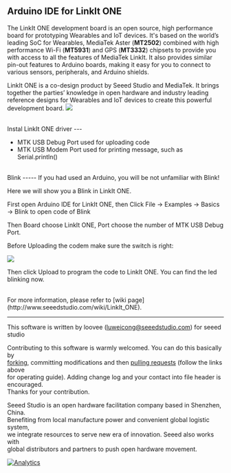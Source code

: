 Arduino IDE for LinkIt ONE
-----------
The LinkIt ONE development board is an open source, high performance board for prototyping Wearables and IoT devices. It's based on the world’s leading SoC for Wearables, MediaTek Aster (**MT2502**) combined with high performance Wi-Fi (**MT5931**) and GPS (**MT3332**) chipsets to provide you with access to all the features of MediaTek LinkIt. It also provides similar pin-out features to Arduino boards, making it easy for you to connect to various sensors, peripherals, and Arduino shields.

LinkIt ONE is a co-design product by Seeed Studio and MediaTek. It brings together the parties’ knowledge in open hardware and industry leading reference designs for Wearables and IoT devices to create this powerful development board.
![](http://www.seeedi.com/depot/includes/templates/bootstrap/images/Linkit-one-page.jpg)




<br>
Instal LinkIt ONE driver
---


- MTK USB Debug Port used for uploading code
- MTK USB Modem Port used for printing message, such as Serial.println()




<br>
Blink
-----
If you had used an Arduino, you will be not unfamiliar with Blink!

Here we will show you a Blink in LinkIt ONE.

First open Arduino IDE for LinkIt ONE, then Click File -> Examples -> Basics -> Blink
to open code of Blink

Then Board choose LinkIt ONE, Port choose the number of MTK USB Debug Port.

Before Uploading the codem make sure the switch is right:

![](http://www.seeedstudio.com/wiki/images/f/fc/LinkIt_ONE_Wiki_Temp3.jpg)

Then click Upload to program the code to LinkIt ONE. You can find the led blinking now. 


<br>
For more information, please refer to [wiki page](http://www.seeedstudio.com/wiki/LinkIt_ONE).

    
----

This software is written by loovee ([luweicong@seeedstudio.com](luweicong@seeedstudio.com "luweicong@seeedstudio.com")) for seeed studio<br>

Contributing to this software is warmly welcomed. You can do this basically by<br>
[forking](https://help.github.com/articles/fork-a-repo), committing modifications and then [pulling requests](https://help.github.com/articles/using-pull-requests) (follow the links above<br>
for operating guide). Adding change log and your contact into file header is encouraged.<br>
Thanks for your contribution.

Seeed Studio is an open hardware facilitation company based in Shenzhen, China. <br>
Benefiting from local manufacture power and convenient global logistic system, <br>
we integrate resources to serve new era of innovation. Seeed also works with <br>
global distributors and partners to push open hardware movement.<br>






[![Analytics](https://ga-beacon.appspot.com/UA-46589105-3/LinkIt-ONE-IDE)](https://github.com/igrigorik/ga-beacon)

